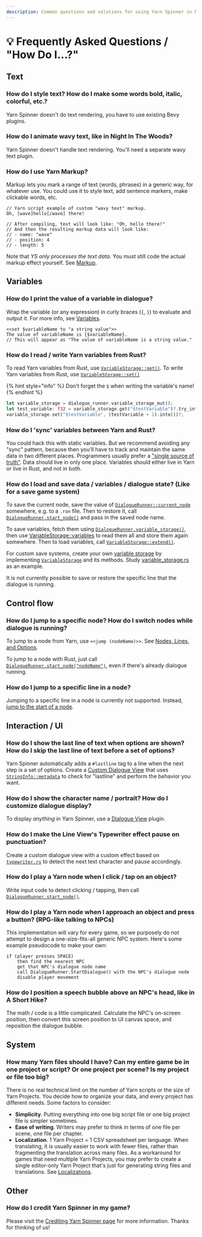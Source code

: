 ```yaml
---
description: Common questions and solutions for using Yarn Spinner in Rust using Bevy.
---
```


# 💡 Frequently Asked Questions / "How Do I...?"

## Text

### How do I style text? How do I make some words bold, italic, colorful, etc.?

Yarn Spinner doesn't do text rendering, you have to use existing Bevy plugins.

### How do I animate wavy text, like in Night In The Woods?

Yarn Spinner doesn't handle text rendering. You'll need a separate wavy text plugin.

### How do I use Yarn Markup?

Markup lets you mark a range of text (words, phrases) in a generic way, for whatever use. You could use it to style text, add sentence markers, make clickable words, etc.

```
// Yarn script example of custom "wavy text" markup.
Oh, [wave]hello[/wave] there!

// After compiling, text will look like: "Oh, hello there!"
// And then the resulting markup data will look like:
// - name: "wave"
// - position: 4
// - length: 5
```

Note that _YS only processes the text data_. You must still code the actual markup effect yourself. See [Markup](../../write-yarn-scripts/syntax-basics/markup.md).

## Variables

### How do I print the value of a variable in dialogue?

Wrap the variable (or any expression) in curly braces (`{`, `}`) to evaluate and output it. For more info, see [Variables](../../write-yarn-scripts/syntax-basics/logic-and-variables.md).

```
<<set $variableName to "a string value">>
The value of variableName is {$variableName}.
// This will appear as "The value of variableName is a string value."
```

### How do I read / write Yarn variables from Rust?

To read Yarn variables from Rust, use [`VariableStorage::get()`](https://docs.rs/yarnspinner/latest/yarnspinner/prelude/trait.VariableStorage.html#tymethod.get). To write Yarn variables from Rust, use [`VariableStorage::set()`](https://docs.rs/yarnspinner/latest/yarnspinner/prelude/trait.VariableStorage.html#tymethod.set)

{% hint style="info" %}
Don't forget the `$` when writing the variable's name!
{% endhint %}

```rust
let variable_storage = dialogue_runner.variable_storage_mut(); 
let test_variable: f32 = variable_storage.get("$testVariable")?.try_into()?;
variable_storage.set("$testVariable", (testVariable + 1).into())?;
```

### How do I 'sync' variables between Yarn and Rust?

You could hack this with static variables. But we recommend avoiding any "sync" pattern, because then you'll have to track and maintain the same data in two different places. Programmers usually prefer a ["single source of truth"](https://en.wikipedia.org/wiki/Single_source_of_truth). Data should live in only one place. Variables should either live in Yarn or live in Rust, and not in both.

### How do I load and save data / variables / dialogue state? (Like for a save game system)

To save the current node, save the value of [`DialogueRunner::current_node`](https://docs.rs/bevy_yarnspinner/latest/bevy_yarnspinner/prelude/struct.DialogueRunner.html#method.current_node) somewhere, e.g. to a `.ron` file. Then to restore it, call [`DialogueRunner.start_node()`](https://docs.rs/bevy_yarnspinner/latest/bevy_yarnspinner/prelude/struct.DialogueRunner.html#method.start_node) and pass in the saved node name.

To save variables, fetch them using [`DialogueRunner.variable_storage()`](https://docs.rs/bevy_yarnspinner/latest/bevy_yarnspinner/prelude/struct.DialogueRunner.html#method.variable_storage), then use [VariableStorage::variables](https://docs.rs/bevy_yarnspinner/latest/bevy_yarnspinner/prelude/trait.VariableStorage.html#tymethod.variables) to read them all and store them again somewhere. Then to load variables, call [`VariableStorage::extend()`](https://docs.rs/bevy_yarnspinner/latest/bevy_yarnspinner/prelude/trait.VariableStorage.html#tymethod.extend).

For custom save systems, create your own [variable storage](components/variable-storage.md) by implementing [`VariableStorage`](https://docs.rs/bevy_yarnspinner/latest/bevy_yarnspinner/prelude/trait.VariableStorage.html) and its methods. Study [variable\_storage.rs](https://github.com/YarnSpinnerTool/YarnSpinner-Rust/blob/main/crates/runtime/src/variable_storage.rs) as an example.

It is not currently possible to save or restore the specific line that the dialogue is running.

## Control flow

### How do I jump to a specific node? How do I switch nodes while dialogue is running?

To jump to a node from Yarn, use `<<jump (nodeName)>>`. See [Nodes, Lines, and Options](../../write-yarn-scripts/syntax-basics/lines-nodes-and-options.md).

To jump to a node with Rust, just call [`DialogueRunner.start_node("nodeName")`](https://docs.rs/bevy_yarnspinner/latest/bevy_yarnspinner/prelude/struct.DialogueRunner.html#method.start_node), even if there's already dialogue running.

### How do I jump to a specific line in a node?

Jumping to a specific line in a node is currently not supported. Instead, [jump to the start of a node](faq.md#how-do-i-jump-to-a-specific-node-how-do-i-switch-nodes-while-dialogue-is-running).

## Interaction / UI

### How do I show the last line of text when options are shown? How do I skip the last line of text before a set of options?

Yarn Spinner automatically adds a `#lastline` tag to a line when the next step is a set of options. Create a [Custom Dialogue View](components/dialogue-views.md) that uses [`StringInfo::metadata`](https://docs.rs/yarnspinner/latest/yarnspinner/prelude/struct.StringInfo.html#structfield.metadata) to check for "lastline" and perform the behavior you want.

### How do I show the character name / portrait? How do I customize dialogue display?

To display _anything_ in Yarn Spinner, use a [Dialogue View](components/dialogue-views.md) plugin.

### How do I make the Line View's Typewriter effect pause on punctuation?

Create a custom dialogue view with a custom effect based on [`typewriter.rs`](https://github.com/YarnSpinnerTool/YarnSpinner-Rust/blob/main/crates/example_dialogue_view/src/typewriter.rs) to detect the next text character and pause accordingly.

### How do I play a Yarn node when I click / tap on an object?

Write input code to detect clicking / tapping, then call [`DialogueRunner.start_node()`](https://docs.rs/bevy_yarnspinner/latest/bevy_yarnspinner/prelude/struct.DialogueRunner.html#method.start_node).

### How do I play a Yarn node when I approach an object and press a button? (RPG-like talking to NPCs)

This implementation will vary for every game, so we purposely do not attempt to design a one-size-fits-all generic NPC system. Here's some example pseudocode to make your own:

```
if (player presses SPACE)
    then find the nearest NPC
    get that NPC's dialogue node name
    call DialogueRunner.StartDialogue() with the NPC's dialogue node
    disable player movement
```

### How do I position a speech bubble above an NPC's head, like in A Short Hike?

The math / code is a little complicated. Calculate the NPC's on-screen position, then convert this screen position to UI canvas space, and reposition the dialogue bubble.

## System

### How many Yarn files should I have? Can my entire game be in one project or script? Or one project per scene? Is my project or file too big?

There is no real technical limit on the number of Yarn scripts or the size of Yarn Projects. You decide how to organize your data, and every project has different needs. Some factors to consider:

* **Simplicity**. Putting everything into one big script file or one big project file is simpler sometimes.
* **Ease of writing**. Writers may prefer to think in terms of one file per scene, one file per chapter.
* **Localization**. 1 Yarn Project = 1 CSV spreadsheet per language. When translating, it is usually easier to work with fewer files, rather than fragmenting the translation across many files. As a workaround for games that need multiple Yarn Projects, you may prefer to create a single editor-only Yarn Project that's just for generating string files and translations. See [Localizations](localisation.md).

## Other

### How do I credit Yarn Spinner in my game?

Please visit the [Crediting Yarn Spinner page](../../branding.md) for more information. Thanks for thinking of us!
